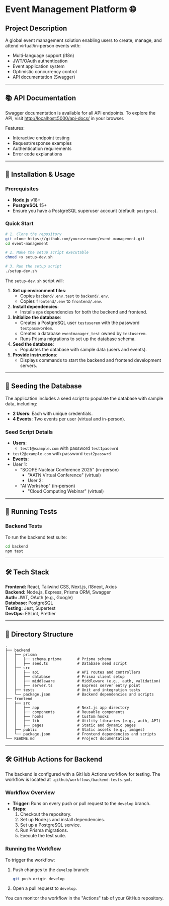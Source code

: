 # Event Management Platform 🌐

## Project Description

A global event management solution enabling users to create, manage, and attend virtual/in-person events with:

- Multi-language support (i18n)
- JWT/OAuth authentication
- Event application system
- Optimistic concurrency control
- API documentation (Swagger)

---

## 📚 API Documentation

Swagger documentation is available for all API endpoints. To explore the API, visit [http://localhost:5000/api-docs/](http://localhost:5000/api-docs/) in your browser.

Features:
- Interactive endpoint testing
- Request/response examples
- Authentication requirements
- Error code explanations

---

## 🚀 Installation & Usage

### Prerequisites

- **Node.js** v18+
- **PostgreSQL** 15+
- Ensure you have a PostgreSQL superuser account (default: `postgres`).

### Quick Start

```bash
# 1. Clone the repository
git clone https://github.com/yourusername/event-management.git
cd event-management

# 2. Make the setup script executable
chmod +x setup-dev.sh

# 3. Run the setup script
./setup-dev.sh
```

The `setup-dev.sh` script will:
1. **Set up environment files**:
   - Copies `backend/.env.test` to `backend/.env`.
   - Copies `frontend/.env` to `frontend/.env`.
2. **Install dependencies**:
   - Installs `npm` dependencies for both the backend and frontend.
3. **Initialize the database**:
   - Creates a PostgreSQL user `testuserem` with the password `testpasswordem`.
   - Creates a database `eventmanager_test` owned by `testuserem`.
   - Runs Prisma migrations to set up the database schema.
4. **Seed the database**:
   - Populates the database with sample data (users and events).
5. **Provide instructions**:
   - Displays commands to start the backend and frontend development servers.

---

## 🌱 Seeding the Database

The application includes a seed script to populate the database with sample data, including:
- **2 Users**: Each with unique credentials.
- **4 Events**: Two events per user (virtual and in-person).

### Seed Script Details
- **Users**:
  - `test1@example.com` with password `test1passwrd`
- `test2@example.com` with password `test2passwrd`
- **Events**:
- User 1:
  - "SCOPE Nuclear Conference 2025" (in-person)
    - "AATN Virtual Conference" (virtual)
    - User 2:
  - "AI Workshop" (in-person)
    - "Cloud Computing Webinar" (virtual)

---

## 🧪 Running Tests

### Backend Tests
To run the backend test suite:
```bash
cd backend
npm test
```


---

## 🛠 Tech Stack

**Frontend:** React, Tailwind CSS, Next.js, i18next, Axios  
**Backend:** Node.js, Express, Prisma ORM, Swagger  
**Auth:** JWT, OAuth (e.g., Google)  
**Database:** PostgreSQL  
**Testing:** Jest, Supertest  
**DevOps:** ESLint, Prettier

---

## 📂 Directory Structure

```
.
├── backend
│   ├── prisma
│   │   ├── schema.prisma       # Prisma schema
│   │   ├── seed.ts             # Database seed script
│   ├── src
│   │   ├── api                 # API routes and controllers
│   │   ├── database            # Prisma client setup
│   │   ├── middleware          # Middleware (e.g., auth, validation)
│   │   ├── server.ts           # Express server entry point
│   ├── tests                   # Unit and integration tests
│   └── package.json            # Backend dependencies and scripts
├── frontend
│   ├── src
│   │   ├── app                 # Next.js app directory
│   │   ├── components          # Reusable components
│   │   ├── hooks               # Custom hooks
│   │   ├── lib                 # Utility libraries (e.g., auth, API)
│   │   ├── pages               # Static and dynamic pages
│   ├── public                  # Static assets (e.g., images)
│   └── package.json            # Frontend dependencies and scripts
└── README.md                   # Project documentation
```

---

## 🛠️ GitHub Actions for Backend

The backend is configured with a GitHub Actions workflow for testing. The workflow is located at `.github/workflows/backend-tests.yml`.

### Workflow Overview
- **Trigger**: Runs on every push or pull request to the `develop` branch.
- **Steps**:
  1. Checkout the repository.
  2. Set up Node.js and install dependencies.
  3. Set up a PostgreSQL service.
  4. Run Prisma migrations.
  5. Execute the test suite.

### Running the Workflow
To trigger the workflow:
1. Push changes to the `develop` branch:
   ```bash
   git push origin develop
   ```
2. Open a pull request to `develop`.

You can monitor the workflow in the "Actions" tab of your GitHub repository.


